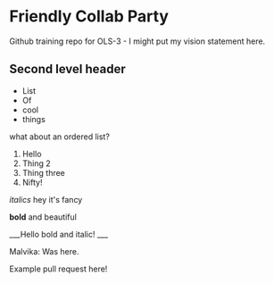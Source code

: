 # Friendly Collab Party
Github training repo for OLS-3 - I might put my vision statement here. 

## Second level header

- List
- Of
- cool
- things

what about an ordered list? 

1. Hello
2. Thing 2
3. Thing three
4. Nifty!

_italics_ hey it's fancy

**bold** and beautiful

___Hello bold and italic! ___

Malvika: Was here. 

Example pull request here! 

